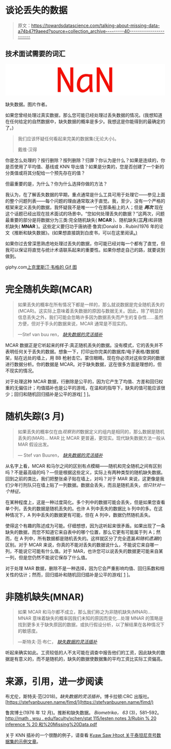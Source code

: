 # 谈论丢失的数据

> 原文：<https://towardsdatascience.com/talking-about-missing-data-a74b47f9aeed?source=collection_archive---------40----------------------->

## 技术面试需要的词汇

![](img/a37839dab443d7099169ae1719f12a76.png)

缺失数据。图片作者。

如果您曾经处理过真实数据，那么您可能已经处理过丢失数据的情况。(我想知道在任何给定的自然数据中，缺失数据的概率是多少。我想这是你能得到的最确定的了。)

> 我们应该怀疑任何看起来完美的数据集(无论大小)。
> 
> 戴维·汉得

你是怎么处理的？按行删除？按列删除？归罪？你认为是什么？如果是连续的，你是否使用了平均值、基线或 KNN 导出值？如果是分类的，您是否创建了一个新的分类值或将其分配给一个预先存在的值？

但最重要的是，为什么？你为什么选择你做的方法？

我认为，在了解丢失数据的早期，重点通常是什么工具可用于处理它——参见上面的整个问题列表——每个问题的理由通常取决于直觉。我，至少，没有一个严格的框架来定义丢失的数据，我怀疑我不是唯一一个在那条船上的人；但是 ***两次*** 现在这个话题已经出现在技术面试的场景中。“您如何处理丢失的数据？”这两次，问题最重要的部分是将数据分为三类:完全随机缺失( **MCAR** )、随机缺失(**三月**)和非随机缺失( **MNAR** )。这些定义要归功于唐纳德·鲁宾(Donald b . Rubin)1976 年的论文《推断和缺失数据》。(如果想直接跳到白皮书，可以在这里阅读[。)](http://math.wsu.edu/faculty/xchen/stat115/lectureNotes3/Rubin%20Inference%20and%20Missing%20Data.pdf)

如果你过去曾深思熟虑地处理过丢失的数据，你可能已经对每一个都有了直觉，但我可以保证将直觉与统计术语联系起来的重要性。如果你想走自己的路，就要说到做到。

giphy.com[上克里斯汀·韦格的 Gif 图](https://giphy.com/gifs/zoolander-zoolander-2-no-movie-l3nWfrgmCz2dXnQwo)

# 完全随机失踪(MCAR)

> 如果丢失的概率在所有情况下都是一样的，那么就说数据是完全随机丢失的(MCAR)。这实际上意味着丢失数据的原因与数据无关。因此，除了明显的信息丢失之外，我们可能会忽略许多因为数据丢失而产生的复杂性……虽然方便，但对于手头的数据来说，MCAR 通常是不现实的。
> 
> ––Stef van buu ren， [*缺失数据的灵活插补*](https://stefvanbuuren.name/fimd/sec-MCAR.html)

MCAR 数据正是它听起来的样子:真正随机丢失的数据。没有模式，它的丢失并不表明任何关于丢失的数据。想象一下，打印出你完美的数据库/电子表格/数据框架，贴在远处的墙上，用 BB 枪射击它。蒙住眼睛。现在你必须对这些空洞的数据进行数据分析。你的数据是 MCAR。对于缺失数据，这在很多方面是理想的，但不现实的情况。

对于处理这种 MCAR 数据，行删除是公平的，因为它产生了均值、方差和回归权重的无偏估计；均值插补也是公平的游戏，在温和的指导下，缺失的值可能应该很少；回归和随机回归插补是公平的游戏[ [1](https://stefvanbuuren.name/fimd/sec-simplesolutions.html) ]。

# **随机失踪(3 月)**

> 如果丢失的概率仅在由*观察到的*数据定义的组内是相同的，那么数据是随机丢失的(MAR)… MAR 比 MCAR 更普遍，更现实。现代缺失数据方法一般从 MAR 假设出发。
> 
> — Stef van Buuren， [*缺失数据的灵活插补*](https://stefvanbuuren.name/fimd/sec-MCAR.html)

从名字上看，MCAR 和马尔之间的区别有点模糊——随机和完全随机之间有区别吗？不是最高级的吗？––但是根据这些定义，实际上有两种类型的随机缺失数据。回到之前的类比，我们把整张桌子贴在墙上，对吗？对于 MAR 来说，这更像是我们少年行刑队只在墙上贴了一列数据。数据会丢失，而且是随机丢失，*但只针对一个特征。*

在某种程度上，这是一种过度简化。多个列中的数据可能会丢失，但是如果您查看单个列，丢失的数据是随机丢失的。也许 A 列中丢失的数据比 b 列中的多。在这种情况下，A 列中丢失的数据更有可能，但在 A 列中，数据仍然随机丢失。

使得这个有趣的陈述成为可能。仔细想想，因为这听起来很矛盾。如果出现了一条缺失的数据，而您不知道它来自表中的哪个位置，那么它更有可能属于列 A；然而，在 A 列中，所有数据都是随机丢失的。这样就区分了完全遗漏*和随机遗漏*的区别。对于 MCAR 来说，你真的不能对丢失的数据说什么，不能说它来自哪一列，不能说它可能有什么值。对于 MAR，也许您可以说丢失的数据更可能来自某一列，但是您仍然不能说它保存了什么值。

对于处理 MAR 数据，删除不是一种选择，因为它会严重影响均值、回归系数和相关性的估计；然而，回归插补和随机回归插补是公平的游戏[ [1](https://stefvanbuuren.name/fimd/sec-simplesolutions.html) ]。

# 非随机缺失(MNAR)

> 如果 MCAR 和马尔都不成立，那么我们称之为非随机缺失(MNAR)… MNAR 意味着缺失的概率因我们未知的原因而变化…处理 MNAR 的策略是找到更多关于缺失原因的数据，或执行假设分析，以了解结果在各种情况下的敏感度。
> 
> —斯特夫·范·布仁， [*缺失数据的灵活插补*](https://stefvanbuuren.name/fimd/sec-MCAR.html)

听起来确实如此。工资较低的人不太可能在调查中报告他们的工资，因此缺失的数据是有意义的，而不是随机的，缺失的数据使数据集的平均工资比实际工资偏高。

# 来源，引用，进一步阅读

布尤伦，斯特夫·范(2018)。*缺失数据的灵活插补*。博卡拉顿:CRC 出版社。[https://stefvanbuuren.name/fimd/](https://stefvanbuuren.name/fimd/)

鲁宾博士(1976 年 12 月)。推断和缺失数据。 *Biometrika，* *63* (3)，581–592。[http://math . wsu . edu/faculty/xchen/stat 115/lesten notes 3/Rubin % 20 inference % 20 和%20Missing%20Data.pdf](http://math.wsu.edu/faculty/xchen/stat115/lectureNotes3/Rubin%20Inference%20and%20Missing%20Data.pdf)

关于 KNN 插补的一个很酷的例子，请查看 [Kyaw Saw Htoot 关于泰坦尼克号数据集的示例文章](https://medium.com/@kyawsawhtoon/a-guide-to-knn-imputation-95e2dc496e)。